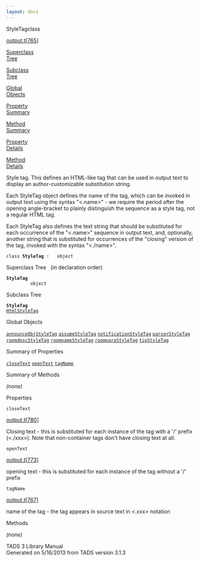 ```yaml
---
layout: docs
---
```

<span class="title">StyleTag</span><span class="type">class</span>

[output.t](../file/output.t.html)\[[765](../source/output.t.html#765)\]

[Superclass  
Tree](#_SuperClassTree_)

[Subclass  
Tree](#_SubClassTree_)

[Global  
Objects](#_ObjectSummary_)

[Property  
Summary](#_PropSummary_)

[Method  
Summary](#_MethodSummary_)

[Property  
Details](#_Properties_)

[Method  
Details](#_Methods_)



Style tag. This defines an HTML-like tag that can be used in output text
to display an author-customizable substitution string.

Each StyleTag object defines the name of the tag, which can be invoked
in output text using the syntax "\<.name\>" - we require the period
after the opening angle-bracket to plainly distinguish the sequence as a
style tag, not a regular HTML tag.

Each StyleTag also defines the text string that should be substituted
for each occurrence of the "\<.name\>" sequence in output text, and,
optionally, another string that is substituted for occurrences of the
"closing" version of the tag, invoked with the syntax "\<./name\>".

`class `**`StyleTag`**` :   object`



<span id="_SuperClassTree_"></span>



<span class="hdln">Superclass Tree</span>   (in declaration order)



**`StyleTag`**  
`         object`  
<span id="_SubClassTree_"></span>



<span class="hdln">Subclass Tree</span>  



**`StyleTag`**  
[`HtmlStyleTag`](../object/HtmlStyleTag.html)  
<span id="_ObjectSummary_"></span>



<span class="hdln">Global Objects</span>  



[`announceObjStyleTag`](../object/announceObjStyleTag.html) [`assumeStyleTag`](../object/assumeStyleTag.html) [`notificationStyleTag`](../object/notificationStyleTag.html) [`parserStyleTag`](../object/parserStyleTag.html) [`roomdescStyleTag`](../object/roomdescStyleTag.html) [`roomnameStyleTag`](../object/roomnameStyleTag.html) [`roomparaStyleTag`](../object/roomparaStyleTag.html) [`tipStyleTag`](../object/tipStyleTag.html)
<span id="_PropSummary_"></span>



<span class="hdln">Summary of Properties</span>  



[`closeText`](#closeText) [`openText`](#openText) [`tagName`](#tagName)

<span id="_MethodSummary_"></span>



<span class="hdln">Summary of Methods</span>  





*(none)* <span id="_Properties_"></span>



<span class="hdln">Properties</span>  



<span id="closeText"></span>

`closeText`

[output.t](../file/output.t.html)\[[780](../source/output.t.html#780)\]



Closing text - this is substituted for each instance of the tag with a
'/' prefix (\<./xxx\>). Note that non-container tags don't have closing
text at all.



<span id="openText"></span>

`openText`

[output.t](../file/output.t.html)\[[773](../source/output.t.html#773)\]



opening text - this is substituted for each instance of the tag without
a '/' prefix



<span id="tagName"></span>

`tagName`

[output.t](../file/output.t.html)\[[767](../source/output.t.html#767)\]



name of the tag - the tag appears in source text in \<.xxx\> notation



<span id="_Methods_"></span>



<span class="hdln">Methods</span>  



*(none)*



TADS 3 Library Manual  
Generated on 5/16/2013 from TADS version 3.1.3


